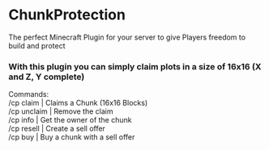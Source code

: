 <h1>ChunkProtection</h1>
<p>The perfect Minecraft Plugin for your server to give Players freedom to build and protect</p>
<h3>With this plugin you can simply claim plots in a size of 16x16 (X and Z, Y complete)</h3>

Commands:<br>
/cp claim              | Claims a Chunk (16x16 Blocks) <br>
/cp unclaim            | Remove the claim<br>
/cp info               | Get the owner of the chunk<br>
/cp resell <amount>    | Create a sell offer<br>
/cp buy                | Buy a chunk with a sell offer<br>
